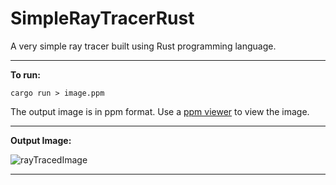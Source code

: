 # SimpleRayTracerRust

A very simple ray tracer built using Rust programming language. 
***
**To run:**
```
cargo run > image.ppm
```
The output image is in ppm format. Use a [ppm viewer](https://www.cs.rhodes.edu/welshc/COMP141_F16/ppmReader.html) to view the image.
***
**Output Image:**

![rayTracedImage](https://user-images.githubusercontent.com/73862377/143664131-89e8cd2b-71d4-420b-a612-8b65a4b541ec.PNG)
***

